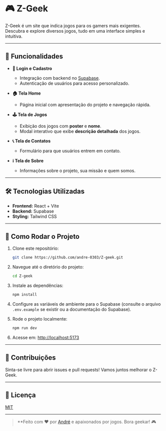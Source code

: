 # 🎮 Z-Geek

Z-Geek é um site que indica jogos para os gamers mais exigentes. Descubra e explore diversos jogos, tudo em uma interface simples e intuitiva.

---

## 🚀 Funcionalidades

- **🔐 Login e Cadastro**
  - Integração com backend no [Supabase](https://supabase.com/).
  - Autenticação de usuários para acesso personalizado.

- **🏠 Tela Home**
  - Página inicial com apresentação do projeto e navegação rápida.

- **🕹️ Tela de Jogos**
  - Exibição dos jogos com **poster** e **nome**.
  - Modal interativo que exibe **descrição detalhada** dos jogos.

- **📞 Tela de Contatos**
  - Formulário para que usuários entrem em contato.

- **ℹ️ Tela de Sobre**
  - Informações sobre o projeto, sua missão e quem somos.

---

## 🛠️ Tecnologias Utilizadas

- **Frontend:** React + Vite
- **Backend:** Supabase
- **Styling:** Tailwind CSS

---

## 📂 Como Rodar o Projeto

1. Clone este repositório:
    ```bash
    git clone https://github.com/andre-0303/Z-geek.git
    ```

2. Navegue até o diretório do projeto:
    ```bash
    cd Z-geek
    ```

3. Instale as dependências:
    ```bash
    npm install
    ```

4. Configure as variáveis de ambiente para o Supabase (consulte o arquivo `.env.example` se existir ou a documentação do Supabase).

5. Rode o projeto localmente:
    ```bash
    npm run dev
    ```

6. Acesse em: [http://localhost:5173](http://localhost:5173)

---

## 🤝 Contribuições

Sinta-se livre para abrir issues e pull requests! Vamos juntos melhorar o Z-Geek.

---

## 📜 Licença

[MIT](LICENSE)

---

> **Feito com ❤️ por [André](https://github.com/andre-0303) e apaixonados por jogos. Bora geekar! 🎮
